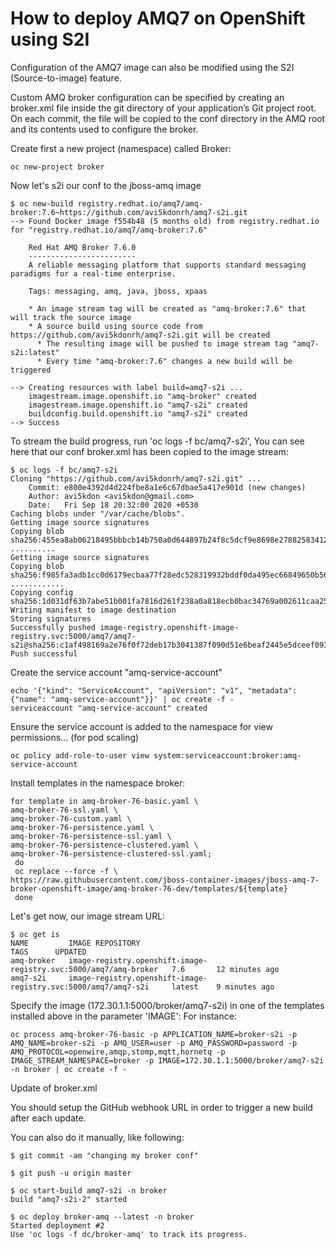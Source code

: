 # How to deploy AMQ7 on OpenShift using S2I

Configuration of the AMQ7 image can also be modified using the S2I (Source-to-image) feature.

Custom AMQ broker configuration can be specified by creating an broker.xml file inside the git directory of your application’s Git project root. On each commit, the file will be copied to the conf directory in the AMQ root and its contents used to configure the broker.

Create first a new project (namespace) called Broker:
```
oc new-project broker
```
Now let's s2i our conf to the jboss-amq image

```
$ oc new-build registry.redhat.io/amq7/amq-broker:7.6~https://github.com/avi5kdonrh/amq7-s2i.git
--> Found Docker image f554b48 (5 months old) from registry.redhat.io for "registry.redhat.io/amq7/amq-broker:7.6"

    Red Hat AMQ Broker 7.6.0 
    ------------------------ 
    A reliable messaging platform that supports standard messaging paradigms for a real-time enterprise.

    Tags: messaging, amq, java, jboss, xpaas

    * An image stream tag will be created as "amq-broker:7.6" that will track the source image
    * A source build using source code from https://github.com/avi5kdonrh/amq7-s2i.git will be created
      * The resulting image will be pushed to image stream tag "amq7-s2i:latest"
      * Every time "amq-broker:7.6" changes a new build will be triggered

--> Creating resources with label build=amq7-s2i ...
    imagestream.image.openshift.io "amq-broker" created
    imagestream.image.openshift.io "amq7-s2i" created
    buildconfig.build.openshift.io "amq7-s2i" created
--> Success
```

To stream the build progress, run 'oc logs -f bc/amq7-s2i', You can see here that our conf broker.xml has been copied to the image stream:

```
$ oc logs -f bc/amq7-s2i
Cloning "https://github.com/avi5kdonrh/amq7-s2i.git" ...
	Commit:	e800e4392d4d224fbe8a1e6c67dbae5a417e901d (new changes)
	Author:	avi5kdon <avi5kdon@gmail.com>
	Date:	Fri Sep 18 20:32:00 2020 +0530
Caching blobs under "/var/cache/blobs".
Getting image source signatures
Copying blob sha256:455ea8ab06218495bbbcb14b750a0d644897b24f8c5dcf9e8698e27882583412
..........
Getting image source signatures
Copying blob sha256:f985fa3adb1cc0d6179ecbaa77f28edc528319932bddf0da495ec66849650b56
............
Copying config sha256:1d031df63b7abe51b001fa7816d261f238a0a818ecb0bac34769a002611caa25
Writing manifest to image destination
Storing signatures
Successfully pushed image-registry.openshift-image-registry.svc:5000/amq7/amq7-s2i@sha256:c1af498169a2e76f0f72deb17b3041387f090d51e6beaf2445e5dceef09350fd
Push successful

```

Create the service account "amq-service-account"
```
echo '{"kind": "ServiceAccount", "apiVersion": "v1", "metadata": {"name": "amq-service-account"}}' | oc create -f -
serviceaccount "amq-service-account" created
```

Ensure the service account is added to the namespace for view permissions... (for pod scaling)
```
oc policy add-role-to-user view system:serviceaccount:broker:amq-service-account
```

Install templates in the namespace broker:
```
for template in amq-broker-76-basic.yaml \
amq-broker-76-ssl.yaml \
amq-broker-76-custom.yaml \
amq-broker-76-persistence.yaml \
amq-broker-76-persistence-ssl.yaml \
amq-broker-76-persistence-clustered.yaml \
amq-broker-76-persistence-clustered-ssl.yaml;
 do
 oc replace --force -f \
https://raw.githubusercontent.com/jboss-container-images/jboss-amq-7-broker-openshift-image/amq-broker-76-dev/templates/${template}
 done
```

Let's get now, our image stream URL:

```
$ oc get is
NAME         IMAGE REPOSITORY                                                   TAGS      UPDATED
amq-broker   image-registry.openshift-image-registry.svc:5000/amq7/amq-broker   7.6       12 minutes ago
amq7-s2i     image-registry.openshift-image-registry.svc:5000/amq7/amq7-s2i     latest    9 minutes ago

```

Specify the image (172.30.1.1:5000/broker/amq7-s2i) in one of the templates installed above in the parameter 'IMAGE':
For instance:

```
oc process amq-broker-76-basic -p APPLICATION_NAME=broker-s2i -p AMQ_NAME=broker-s2i -p AMQ_USER=user -p AMQ_PASSWORD=password -p AMQ_PROTOCOL=openwire,amqp,stomp,mqtt,hornetq -p IMAGE_STREAM_NAMESPACE=broker -p IMAGE=172.30.1.1:5000/broker/amq7-s2i -n broker | oc create -f -
```

Update of broker.xml

You should setup the GitHub webhook URL in order to trigger a new build after each update.

You can also do it manually, like following:
```
$ git commit -am "changing my broker conf"

$ git push -u origin master

$ oc start-build amq7-s2i -n broker
build "amq7-s2i-2" started

$ oc deploy broker-amq --latest -n broker
Started deployment #2
Use 'oc logs -f dc/broker-amq' to track its progress.
```
